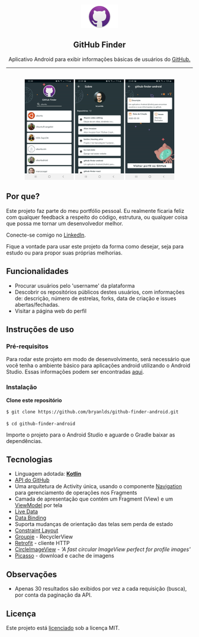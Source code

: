 <div align=center margin= auto> 
  <img src="img/github_icon.png"  width=20%>
</div>
<h2 align="center"> GitHub Finder </h2>
<p align=center>Aplicativo Android para exibir informações básicas de usuários do <a href="https://github.com/">GitHub.</a></p>

---

</br>
<div align=center margin= auto> 
  <img src="img/screens.png"  width=80%>
</div>

## Por que?

Este projeto faz parte do meu portfólio pessoal. Eu realmente ficaria feliz com qualquer feedback a respeito do código, estrutura, ou qualquer coisa que possa me tornar um desenvolvedor melhor.

Conecte-se comigo no [LinkedIn](www.linkedin.com/in/bryan-leite-dos-santos).

Fique a vontade para usar este projeto da forma como desejar, seja para estudo ou para propor suas próprias melhorias.


## Funcionalidades

- Procurar usuários pelo 'username' da plataforma
- Descobrir os repositórios públicos destes usuários, com informações de: descrição, número de estrelas, forks, data de criação e issues abertas/fechadas.
- Visitar a página web do perfil

## Instruções de uso

### Pré-requisitos

Para rodar este projeto em modo de desenvolvimento, será necessário que você tenha o ambiente básico para aplicações android utilizando o Android Studio. Essas informações podem ser encontradas [aqui](https://developer.android.com/training/basics/firstapp/running-app).

### Instalação

**Clone este repositório**

```
$ git clone https://github.com/bryanlds/github-finder-android.git

$ cd github-finder-android
```

Importe o projeto para o Android Studio e aguarde o Gradle baixar as dependências.

## Tecnologias

- Linguagem adotada: [**Kotlin**](https://kotlinlang.org/)
- [API do GitHub](https://developer.github.com/v3/)
- Uma arquitetura de Activity única, usando o componente [Navigation](https://developer.android.com/guide/navigation/navigation-getting-started) para gerenciamento de operações nos Fragments 
- Camada de apresentação que contém um Fragment (View) e um [ViewModel](https://developer.android.com/topic/libraries/architecture/viewmodel) por tela
- [Live Data](https://developer.android.com/topic/libraries/architecture/livedata?hl=pt-br)
- [Data Binding](https://developer.android.com/topic/libraries/data-binding)
- Suporta mudanças de orientação das telas sem perda de estado
- [Constraint Layout](https://developer.android.com/training/constraint-layout)
- [Groupie](https://github.com/lisawray/groupie) - RecyclerView
- [Retrofit](https://square.github.io/retrofit/) - cliente HTTP
- [CircleImageView](https://github.com/hdodenhof/CircleImageView) - _'A fast circular ImageView perfect for profile images'_
- [Picasso](https://github.com/square/picasso) - download e cache de imagens

## Observações

- Apenas 30 resultados são exibidos por vez a cada requisição (busca), por conta da paginação da API.

## Licença

Este projeto está [licenciado](https://github.com/bryanlds/github-finder-android/blob/master/LICENSE) sob a licença MIT.
